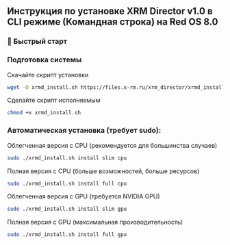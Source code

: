 ## Инструкция по установке XRM Director v1.0 в CLI режиме (Командная строка) на Red OS 8.0

### 🚀 Быстрый старт

### Подготовка системы
Скачайте скрипт установки
```bash
wget -O xrmd_install.sh https://files.x-rm.ru/xrm_director/xrmd_install.sh
```
Сделайте скрипт исполняемым
```bash
chmod +x xrmd_install.sh
```

### Автоматическая установка (требует sudo):

Облегченная версия с CPU (рекомендуется для большинства случаев)
```bash
sudo ./xrmd_install.sh install slim cpu
```
Полная версия с CPU (больше возможностей, больше ресурсов)
```bash
sudo ./xrmd_install.sh install full cpu
```
Облегченная версия с GPU (требуется NVIDIA GPU)
```bash
sudo ./xrmd_install.sh install slim gpu
```
Полная версия с GPU (максимальная производительность)
```bash
sudo ./xrmd_install.sh install full gpu
```

